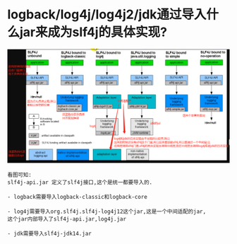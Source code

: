 # logback/log4j/log4j2/jdk通过导入什么jar来成为slf4j的具体实现?

![](../pics/SLF4j具体调用流程.png)

    看图可知:
    slf4j-api.jar 定义了slf4j接口,这个是统一都要导入的.
    
    - logback需要导入logback-classic和logback-core
    
    - log4j需要导入org.slf4j.slf4j-log4j12这个jar,这是一个中间适配的jar,
    这个jar内部导入了slf4j-api.jar,log4j.jar
    
    - jdk需要导入slf4j-jdk14.jar

